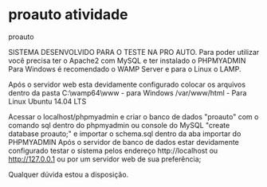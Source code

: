 # proauto atividade
proauto

SISTEMA DESENVOLVIDO PARA O TESTE NA PRO AUTO.
Para poder utilizar você precisa ter o  Apache2 com MySQL e ter instalado o PHPMYADMIN
Para Windows é recomendado o WAMP Server e para o Linux o LAMP.

Após o servidor web esta devidamente configurado colocar os arquivos dentro da pasta
C:\wamp64\www - para Windows
/var/www/html - Para Linux Ubuntu 14.04 LTS

Acessar o localhost/phpmyadmin e criar o banco de dados "proauto" com o comando sql dentro do phpmyadmin ou console do MySQL "create database proauto;" e importar o schema.sql dentro da aba importar do PHPMYADMIN
Após o servidor de banco de dados estar devidamente configurado testar o sistema pelos endereço http://localhost ou http://127.0.0.1 ou por um servidor web de sua preferência;

Qualquer dúvida estou a disposição.
